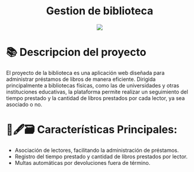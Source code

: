 <h1 align="center">Gestion de biblioteca</h1>
<p align="center">
    <img src="https://skillicons.dev/icons?i=spring,react,vite,tailwind" />
</p>

# 📚 Descripcion del proyecto

El proyecto de la biblioteca es una aplicación web diseñada para administrar préstamos de libros de manera eficiente. Dirigida principalmente a bibliotecas físicas, como las de universidades y otras instituciones educativas, la plataforma permite realizar un seguimiento del tiempo prestado y la cantidad de libros prestados por cada lector, ya sea asociado o no.

# 📖🖋️🗃️ Características Principales: 

- Asociación de lectores, facilitando la administración de préstamos.
- Registro del tiempo prestado y cantidad de libros prestados por lector.
- Multas automáticas por devoluciones fuera de término.
